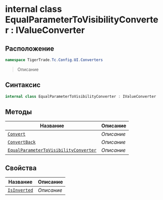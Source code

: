
# internal class EqualParameterToVisibilityConverter : IValueConverter
## Расположение
```csharp
namespace TigerTrade.Tc.Config.UI.Converters
```



> Описание

## Синтаксис
```csharp
internal class EqualParameterToVisibilityConverter : IValueConverter
```


## Методы
| Название | Описание |
| --- | --- |
| [`Convert`](./EqualParameterToVisibilityConverter.cs/Методы/Convert.md) | *Описание* |
| [`ConvertBack`](./EqualParameterToVisibilityConverter.cs/Методы/ConvertBack.md) | *Описание* |
| [`EqualParameterToVisibilityConverter`](./EqualParameterToVisibilityConverter.cs/Методы/EqualParameterToVisibilityConverter.md) | *Описание* |

## Свойства
| Название | Описание |
| --- | --- |
| [`IsInverted`](./EqualParameterToVisibilityConverter.cs/Свойства/IsInverted.md) | *Описание* |



